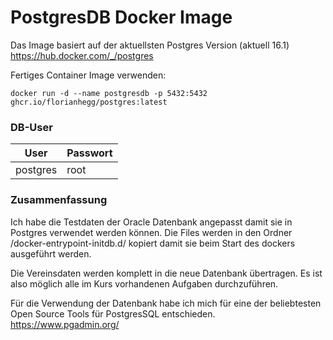 # PostgresDB Docker Image

Das Image basiert auf der aktuellsten Postgres Version (aktuell 16.1)
https://hub.docker.com/_/postgres


Fertiges Container Image verwenden:
```
docker run -d --name postgresdb -p 5432:5432 ghcr.io/florianhegg/postgres:latest
```

### DB-User

| User | Passwort |
| --- | --- |
| postgres | root |

### Zusammenfassung

Ich habe die Testdaten der Oracle Datenbank angepasst damit sie in Postgres verwendet werden können.
Die Files werden in den Ordner /docker-entrypoint-initdb.d/ kopiert damit sie beim Start des dockers ausgeführt werden.

Die Vereinsdaten werden komplett in die neue Datenbank übertragen. Es ist also möglich alle im Kurs vorhandenen Aufgaben durchzuführen.

Für die Verwendung der Datenbank habe ich mich für eine der beliebtesten Open Source Tools für PostgresSQL entschieden. https://www.pgadmin.org/

